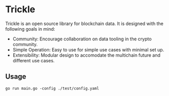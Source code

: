 # Trickle

Trickle is an open source library for blockchain data. It is designed with the following goals in mind:

- Community: Encourage collaboration on data tooling in the crypto community.
- Simple Operation: Easy to use for simple use cases with minimal set up.
- Extensibility: Modular design to accomodate the multichain future and different use cases.

## Usage

```
go run main.go -config ./test/config.yaml
```
